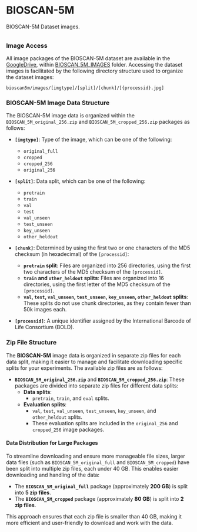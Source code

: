 # BIOSCAN-5M

BIOSCAN-5M Dataset images. 

###### <h3> Image Access
All image packages of the BIOSCAN-5M dataset are available in the [GoogleDrive](https://drive.google.com/drive/u/1/folders/1Jc57eKkeiYrnUBc9WlIp-ZS_L1bVlT-0),
within [BIOSCAN_5M_IMAGES](https://drive.google.com/drive/u/1/folders/1tZ5V_qWSPdDwD90oLz_Uqykp1AoBzLVM) folder.
Accessing the dataset images is facilitated by the following directory structure used to organize the dataset images:

```plaintext
bioscan5m/images/[imgtype]/[split]/[chunk]/[{processid}.jpg]
```

### BIOSCAN-5M Image Data Structure

The BIOSCAN-5M image data is organized within the `BIOSCAN_5M_original_256.zip` and `BIOSCAN_5M_cropped_256.zip` packages as follows:

- **`[imgtype]`**: Type of the image, which can be one of the following:
  - `original_full`
  - `cropped`
  - `cropped_256`
  - `original_256`

- **`[split]`**: Data split, which can be one of the following:
  - `pretrain`
  - `train`
  - `val`
  - `test`
  - `val_unseen`
  - `test_unseen`
  - `key_unseen`
  - `other_heldout`

- **`[chunk]`**: Determined by using the first two or one characters of the MD5 checksum (in hexadecimal) of the `[processid]`:
  - **`pretrain` split**: Files are organized into 256 directories, using the first two characters of the MD5 checksum of the `[processid]`.
  - **`train` and `other_heldout` splits**: Files are organized into 16 directories, using the first letter of the MD5 checksum of the `[processid]`.
  - **`val`, `test`, `val_unseen`, `test_unseen`, `key_unseen`, `other_heldout` splits**: These splits do not use chunk directories, as they contain fewer than 50k images each.

- **`[processid]`**: A unique identifier assigned by the International Barcode of Life Consortium (BOLD).


### Zip File Structure

The **BIOSCAN-5M** image data is organized in separate zip files for each data split, making it easier to manage and facilitate downloading specific splits for your experiments. The available zip files are as follows:

- **`BIOSCAN_5M_original_256.zip`** and **`BIOSCAN_5M_cropped_256.zip`**: These packages are divided into separate zip files for different data splits:
  - **Data splits**: 
    - `pretrain`, `train`, and `eval` splits.
  - **Evaluation splits**: 
    - `val`, `test`, `val_unseen`, `test_unseen`, `key_unseen`, and `other_heldout` splits.
    - These evaluation splits are included in the `original_256` and `cropped_256` image packages.

#### Data Distribution for Large Packages

To streamline downloading and ensure more manageable file sizes, larger data files (such as `BIOSCAN_5M_original_full` and `BIOSCAN_5M_cropped`) have been split into multiple zip files, each under 40 GB. This enables easier downloading and handling of the data:

- The **`BIOSCAN_5M_original_full`** package (approximately **200 GB**) is split into **5 zip files**.
- The **`BIOSCAN_5M_cropped`** package (approximately **80 GB**) is split into **2 zip files**.

This approach ensures that each zip file is smaller than 40 GB, making it more efficient and user-friendly to download and work with the data.



